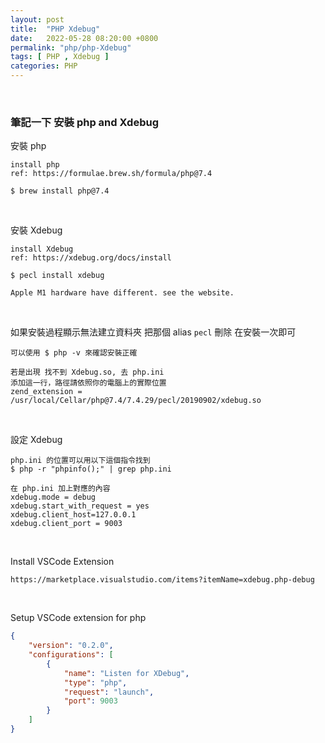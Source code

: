 ```yaml
---
layout: post
title:  "PHP Xdebug"
date:   2022-05-28 08:20:00 +0800
permalink: "php/php-Xdebug"
tags: [ PHP , Xdebug ]
categories: PHP
---
```


<br>

<h3>筆記一下 安裝 php and Xdebug</h3>

安裝 php

    install php
    ref: https://formulae.brew.sh/formula/php@7.4

    $ brew install php@7.4

<br>

安裝 Xdebug

    install Xdebug
    ref: https://xdebug.org/docs/install

    $ pecl install xdebug

    Apple M1 hardware have different. see the website.

<br>

如果安裝過程顯示無法建立資料夾 把那個 alias `pecl` 刪除 在安裝一次即可

    可以使用 $ php -v 來確認安裝正確

    若是出現 找不到 Xdebug.so, 去 php.ini
    添加這一行，路徑請依照你的電腦上的實際位置
    zend_extension = /usr/local/Cellar/php@7.4/7.4.29/pecl/20190902/xdebug.so

<br>

設定 Xdebug

    php.ini 的位置可以用以下這個指令找到
    $ php -r "phpinfo();" | grep php.ini

    在 php.ini 加上對應的內容
    xdebug.mode = debug
    xdebug.start_with_request = yes
    xdebug.client_host=127.0.0.1
    xdebug.client_port = 9003

<br>

Install VSCode Extension

    https://marketplace.visualstudio.com/items?itemName=xdebug.php-debug

<br>

Setup VSCode extension for php

```json
{
    "version": "0.2.0",
    "configurations": [
        {
            "name": "Listen for XDebug",
            "type": "php",
            "request": "launch",
            "port": 9003
        }
    ]
}
```